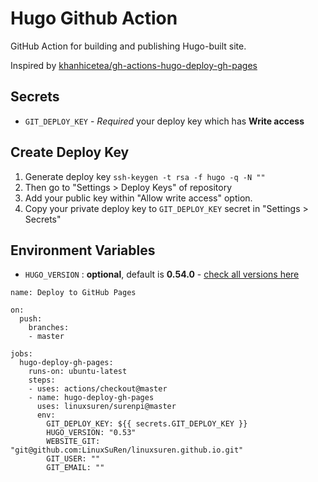# Hugo Github Action

GitHub Action for building and publishing Hugo-built site.

Inspired by [khanhicetea/gh-actions-hugo-deploy-gh-pages](https://github.com/khanhicetea/gh-actions-hugo-deploy-gh-pages)

## Secrets

- `GIT_DEPLOY_KEY` - *Required* your deploy key which has **Write access**

## Create Deploy Key

1. Generate deploy key `ssh-keygen -t rsa -f hugo -q -N ""`
1. Then go to "Settings > Deploy Keys" of repository
1. Add your public key within "Allow write access" option.
1. Copy your private deploy key to `GIT_DEPLOY_KEY` secret in "Settings > Secrets"

## Environment Variables

- `HUGO_VERSION` : **optional**, default is **0.54.0** - [check all versions here](https://github.com/gohugoio/hugo/releases)

```
name: Deploy to GitHub Pages

on:
  push:
    branches:
    - master

jobs:
  hugo-deploy-gh-pages:
    runs-on: ubuntu-latest
    steps:
    - uses: actions/checkout@master
    - name: hugo-deploy-gh-pages
      uses: linuxsuren/surenpi@master
      env:
        GIT_DEPLOY_KEY: ${{ secrets.GIT_DEPLOY_KEY }}
        HUGO_VERSION: "0.53"
        WEBSITE_GIT: "git@github.com:LinuxSuRen/linuxsuren.github.io.git"
        GIT_USER: ""
        GIT_EMAIL: ""
```